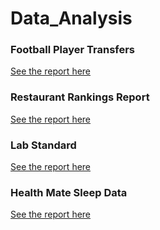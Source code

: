 # Data_Analysis

### Football Player Transfers
[See the report here](https://github.com/andywoodruff6/Data_Analysis/blob/main/Football_Transfers/Top%2050%20Most%20Expensive%20Football%20Transfers.ipynb)

### Restaurant Rankings Report
[See the report here](https://github.com/andywoodruff6/Data_Analysis/blob/main/Resturant_Rankings/Restaurant%20Business%20Ranking%202020.pdf)

### Lab Standard
[See the report here](https://github.com/andywoodruff6/Data_Analysis/blob/main/Jupyter%20Lab%20Data.ipynb)

### Health Mate Sleep Data
[See the report here](https://github.com/andywoodruff6/Data_Analysis/blob/main/Heath_Mate-main/Sleep%20Overview.ipynb)
